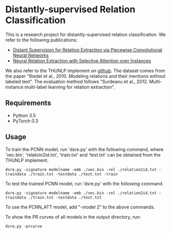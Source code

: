 # Distantly-supervised Relation Classification

This is a research project for distantly-supervised relation classification. We refer to the following publications:

* [Distant Supervision for Relation Extraction via Piecewise Convolutional Neural Networks](http://www.emnlp2015.org/proceedings/EMNLP/pdf/EMNLP203.pdf)
* [Neural Relation Extraction with Selective Attention over Instances](https://github.com/thunlp/NRE)

We also refer to the THUNLP implement on [github](https://github.com/thunlp/NRE). The dataset comes from the paper "Riedel et al., 2010. Modeling relations and their mentions without labeled text". The evaluation method follows "Surdeanu et al., 2012. Multi-instance multi-label learning for relation extraction". 

## Requirements

* Python 3.5
* PyTorch 0.3 

## Usage

To train the PCNN model, run 'dsre.py' with the following command, where 'vec.bin', 'relatoin2id.txt', 'train.txt' and 'test.txt' can be obtained from the THUNLP implement.

```
dsre.py -signature modelname -emb ./vec.bin -rel ./relation2id.txt -traindata ./train.txt -testdata ./test.txt -train
```

To test the trained PCNN model, run 'dsre.py' with the following command.

```
dsre.py -signature modelname -emb ./vec.bin -rel ./relation2id.txt -traindata ./train.txt -testdata ./test.txt
```

To use the PCNN_ATT model, add "-model 2" to the above commands.

To show the PR curves of all models in the output directory, run:

```
dsre.py -prcurve
```
